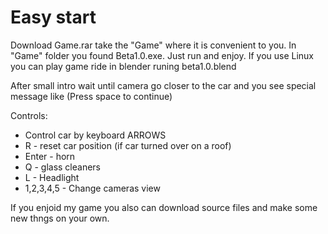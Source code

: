 Easy start
========
Download Game.rar
take the "Game" where it is convenient to you.
In "Game" folder you found Beta1.0.exe. Just run and enjoy.
If you use Linux you can play game ride in blender runing beta1.0.blend

After small intro wait until camera go closer to the car and you see special message like (Press space to continue)

Controls:

* Control car by keyboard ARROWS
* R - reset car position (if car turned over on a roof)
* Enter - horn
* Q - glass cleaners
* L - Headlight
* 1,2,3,4,5 - Change cameras view

If you enjoid my game you also can download source files and make some new thngs on your own.
